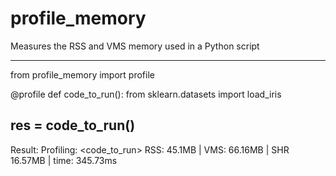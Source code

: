 # profile_memory
Measures the RSS and VMS memory used in a Python script

---
from profile_memory import profile

@profile
def code_to_run():
    from sklearn.datasets import load_iris
    
res = code_to_run()
---

Result:
Profiling:        <code_to_run>  RSS:   45.1MB | VMS:  66.16MB | SHR  16.57MB | time: 345.73ms
